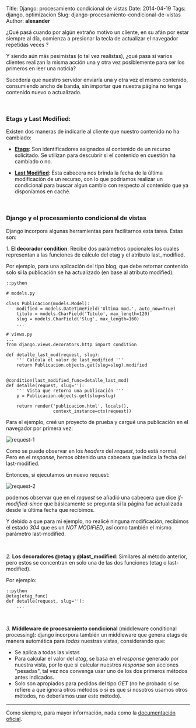 Title: Django: procesamiento condicional de vistas
Date: 2014-04-19
Tags: django, optimizacion
Slug: django-procesamiento-condicional-de-vistas
Author: __alexander__

¿Qué pasá cuando por algún extraño motivo un cliente, en su afán por estar siempre al día, comienza a presionar la tecla de actualizar el navegador repetidas veces ?

Y siendo aún más pesimistas (o tal vez realistas), ¿qué pasa si varios clientes realizan la misma acción una y otra vez posiblemente para ser los primeros en leer una noticia?

Sucedería que nuestro servidor enviaría una y otra vez el mismo contenido, consumiendo ancho de banda, sin importar que nuestra página no tenga contenido nuevo o actualizado.

<br>

### Etags y Last Modified:

Existen dos maneras de indicarle al cliente que nuestro contenido no ha cambiado:

- [**Etags**][etag]: Son identificadores asignados al contenido de un recurso solicitado. Se utilizan para descubrir si el contenido en cuestión ha cambiado o no.

- [**Last Modified**][last-modified]: Esta cabecera nos brinda la fecha de la última modificación de un recurso, con lo que podriamos realizar un condicional para buscar algun cambio con respecto al contenido que ya disponíamos en caché.

<br>

### Django y el procesamiento condicional de vistas

Django incorpora algunas herramientas para facilitarnos esta tarea. Estas son:


*1.* **El decorador condition**: Recibe dos parámetros opcionales los cuales representan a las funciones de cálculo del etag y el atributo last_modified.

Por ejemplo, para una aplicación del tipo blog, que debe retornar contenido solo si la publicación se ha actualizado (en base al atributo modified):

~~~
::python

# models.py

class Publicacion(models.Model):
    modified = models.DateTimeField('Ultima mod.', auto_now=True)
    titulo = models.CharField('Titulo', max_length=120)
    slug = models.CharField('Slug', max_length=160)
    ...

# views.py
...
from django.views.decorators.http import condition

def detalle_last_mod(request, slug):
    ''' Calcula el valor de last_modified '''
    return Publicacion.objects.get(slug=slug).modified


@condition(last_modified_func=detalle_last_mod)
def detalle(request, slug=''):
    ''' Vista que retorna una publicación '''
    p = Publicacion.objects.get(slug=slug)

    return render('publicacion.html', locals(),
                  context_instance=ctx(request))
~~~

Para el ejemplo, creé un proyecto de prueba y cargué una publicación en el navegador por primera vez:

![request-1][request-1]

Como se puede observar en los *headers* del *request*, todo está normal. Pero en el *response*, hemos obtenido una cabecera que indica la fecha del last-modified.

Entonces, si ejecutamos un nuevo request:

![request-2][request-2]

podemos observar que en el *request* se añadió una cabecera que dice *if-modified-since* que básicamente se pregunta si la página fue actualizada desde la última fecha que recibimos.

Y debido a que para mi ejemplo, no realicé ninguna modificación, recibimos el estado *304* que es un *NOT MODIFIED*, así como también el mismo parámetro last-modified.

<br>

*2.* **Los decoradores @etag y @last_modified**: Similares al método anterior, pero estos se concentran en solo una de las dos funciones (etag o last-modified).

Por ejemplo:

~~~
::python
@etag(etag_func)
def detalle(request, slug=''):
    ...
~~~

<br>

*3.* **Middleware de procesamiento condicional** (middleware conditional processing): django incorpora también un middleware que genera etags de manera automática para *todas* nuestras vistas, considerando que:

- Se aplica a todas las vistas
- Para calcular el valor del *etag*, se basa en el *response* generado por nuestra vista, por lo que si calcular nuestros *response* son acciones "pesadas", tal vez nos convenga usar uno de los dos primeros métodos antes indicados.
- Solo son apropiados para pedidos del tipo *GET* (no he probado si se refiere a que ignora otros métodos o si es que si nosotros usamos otros métodos, no deberíamos usar este método).

- - -

Como siempre, para mayor información, nada como la [documentación oficial][docs].



[etag]: http://en.wikipedia.org/wiki/HTTP_ETag
[last-modified]: http://www.w3.org/Protocols/rfc2616/rfc2616-sec14.html#sec14.29
[docs]: https://docs.djangoproject.com/en/1.6/topics/conditional-view-processing/

[request-1]: /static/pictures/django-conditional-1.png 'Request 01'
[request-2]: /static/pictures/django-conditional-2.png 'Request 02'